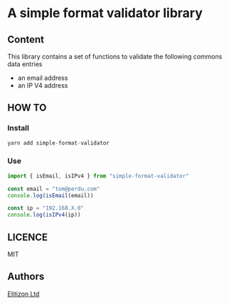 # A simple format validator library

## Content

This library contains a set of functions to validate the following commons data entries

- an email address
- an IP V4 address

## HOW TO

### Install

```ts
yarn add simple-format-validator
```

### Use

```ts
import { isEmail, isIPv4 } from "simple-format-validator"

const email = "tom@perdu.com"
console.log(isEmail(email))

const ip = "192.168.X.0"
console.log(isIPv4(ip))

```

## LICENCE

MIT

## Authors

[Elitizon Ltd](https://www.elitizon.com)
